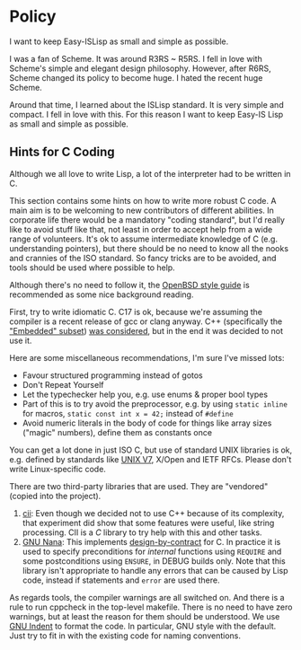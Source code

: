 # Policy 

I want to keep Easy-ISLisp as small and simple as possible.

I was a fan of Scheme. It was around R3RS ~ R5RS. I fell in love with Scheme's simple and elegant design philosophy. 
However, after R6RS, Scheme changed its policy to become huge.
I hated the recent huge Scheme.

Around that time, I learned about the ISLisp standard. It is very simple and compact. I fell in love with this.
For this reason I want to keep Easy-IS Lisp as small and simple as possible.

## Hints for C Coding

Although we all love to write Lisp, a lot of the interpreter had to be written in C.

This section contains some hints on how to write more robust C code.
A main aim is to be welcoming to new contributors of different abilities.
In corporate life there would be a mandatory "coding standard", but I'd really like to avoid stuff like that, not least in order to accept help from a wide range of volunteers.
It's ok to assume intermediate knowledge of C (e.g. understanding pointers), but there should be no need to know all the nooks and crannies of the ISO standard.
So fancy tricks are to be avoided, and tools should be used where possible to help.

Although there's no need to follow it, the
[OpenBSD style guide](https://man.openbsd.org/style)
is recommended as some nice background reading.

First, try to write idiomatic C.
C17 is ok, because we're assuming the compiler is a recent release of gcc or clang anyway.
C++ (specifically the
["Embedded" subset](https://en.wikipedia.org/wiki/Embedded_C%2B%2B))
[was considered](https://github.com/sasagawa888/eisl/issues/95),
but in the end it was decided to not use it.

Here are some miscellaneous recommendations, I'm sure I've missed lots:
* Favour structured programming instead of gotos
* Don't Repeat Yourself
* Let the typechecker help you, e.g. use enums & proper bool types
* Part of this is to try avoid the preprocessor, e.g. by using `static inline` for macros, `static const int x = 42;` instead of `#define`
* Avoid numeric literals in the body of code for things like array sizes ("magic" numbers), define them as constants once

You can get a lot done in just ISO C, but use of standard UNIX libraries is ok, e.g. defined by standards like
[UNIX V7](https://en.wikipedia.org/wiki/Single_UNIX_Specification),
X/Open and IETF RFCs.
Please don't write Linux-specific code.

There are two third-party libraries that are used.
They are "vendored" (copied into the project).

1. [cii](https://github.com/drh/cii): Even though we decided not to use C++ because of its complexity, that experiment did show that some features were useful, like string processing. CII is a *C* library to try help with this and other tasks.
2. [GNU Nana](https://github.com/pjmaker/nana): This implements [design-by-contract](https://en.wikipedia.org/wiki/Design_by_contract) for C. In practice it is used to specify preconditions for *internal* functions using `REQUIRE` and some postconditions using `ENSURE`, in DEBUG builds only. Note that this library isn't appropriate to handle any errors that can be caused by Lisp code, instead if statements and `error` are used there.

As regards tools, the compiler warnings are all switched on.
And there is a rule to run cppcheck in the top-level makefile.
There is no need to have zero warnings, but at least the reason for them should be understood.
We use
[GNU Indent](https://www.gnu.org/software/indent/)
to format the code.
In particular, GNU style with the default.
Just try to fit in with the existing code for naming conventions.
